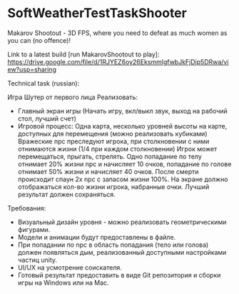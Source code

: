 # SoftWeatherTestTaskShooter
Makarov Shootout - 3D FPS, where you need to defeat as much women as you can (no offence)!

Link to a latest build [run MakarovShootout to play]:
https://drive.google.com/file/d/1RJYEZ6oy26EksmmlgfwbJkFjDip5DRwa/view?usp=sharing

Technical task (russian):

Игра Шутер от первого лица
Реализовать: 
- Главный экран игры (Начать игру, вкл/выкл звук, выход на рабочий стол, лучший счет)
- Игровой процесс: 
Одна карта, несколько уровней высоты на карте, доступных для перемещения (можно реализовать кубиками) 
Вражеские npc преследуют игрока, при столкновении с ними отнимаются жизни (1/4 при каждом столкновении) 
Игрок может перемещаться, прыгать, стрелять. Одно попадание по телу отнимает 20% жизни npc и начисляет 10 очков, попадание по голове отнимает 50% жизни и начисляет 40 очков. 
После смерти происходит спаун 2х npc с запасом жизни 100%.
На экране должно отображаться кол-во жизни игрока, набранные очки. Лучший результат должен сохраняться. 

Требования: 
- Визуальный дизайн уровня - можно реализовать геометрическими фигурами. 
- Модели и анимации будут предоставлены в файле.
- При попадании по npc в область попадания (тело или голова) должен появляться дым, реализованный доступными настройками частиц unity. 
- UI/UX на усмотрение соискателя. 
- Готовый результат предоставить в виде Git репозитория и сборки игры на Windows или на Mac.
